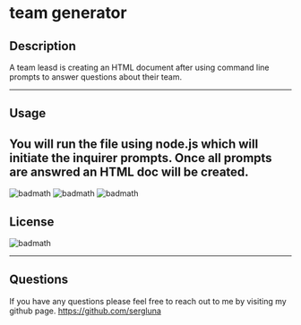 # team generator

## Description
A team leasd is creating an HTML document after using command line prompts to answer questions about their team. 

---
## Usage
You will run the file using node.js which will initiate the inquirer prompts. Once all prompts are answred an HTML doc will be created. 
---

![badmath](https://img.shields.io/badge/Language-JavaScript-blue)
![badmath](https://img.shields.io/badge/Registry-npm-ff69b4)
![badmath](https://img.shields.io/badge/package-Inquirer-9cf)

## License
![badmath](https://img.shields.io/badge/License-MIT-red)

---

## Questions

If you have any questions please feel free to reach out to me by visiting my github page.
https://github.com/sergluna




